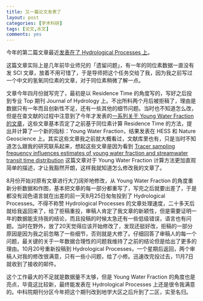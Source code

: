 ```yaml
---
title: 又一篇论文发表了
layout: post
categories: [学术科研]
tags: [论文,水文]
comments: yes
---
```


今年的第二篇文章最近[发表在了 Hydrological Processes 上](http://onlinelibrary.wiley.com/doi/10.1002/hyp.11077/full)。

这篇文章实际上是几年前毕业师兄的「遗留问题」，有一年的同位素数据一直没有发 SCI 文章，放着不用可惜了，于是导师把这个任务交给了我，因为我之前写过一个中文的氢氧同位素的文章，对于同位素稍微了解一点。

文章今年四月份就写完了，最初是以 Residence Time 的角度写的，写好之后投到专业 Top 期刊 Journal of Hydrology 上。不出所料两个月后被拒稿了，理由是数据只有一年而且创新性不足，还有一些其他的细节问题。当时也不知道怎么改，但是在查文献的过程中注意到了今年才发表的[一系列关于 Young Water Fraction 的文章](http://songchunlin.net/en/2016/03/Young-Water-Fractions-of-Global-Rivers/)，这些文章基本否定了之前基于同位素计算  Residence Time 的方法，提出并计算了一个新的指标：Young Water Fraction，结果发表在 HESS 和 Nature Geoscience 上。其实这些文章我之前就大概看过，文献库里也有，只是当时不知道怎么跟我的研究联系起来，想起这些文章是因为看到 [Tracer sampling frequency influences estimates of young water fraction and streamwater transit time distribution](http://www.sciencedirect.com/science/article/pii/S0022169416304863) 这篇文章对于 Young Water Fraction 计算方法更加直观简单的描述，才让我豁然开朗，这样我就知道怎么修改我的文章了。

8月份开始对原有文章进行大刀阔斧地修改，从 Young Water Fraction 的角度重新分析数据和作图，基本把文章的每一部分都重写了，写完之后就要出差了，于是都没有润色语言就在出差的前一天8月25日匆匆投到了 Hydrological Processes。不得不称赞 Hydrological Processes 的文章处理速度，二十多天后就给我返回来了，给了拒稿重投，审稿人肯定了我文章的新颖性，但是需要证明一年的数据能支持我的结论，而且投稿的时候太急还有一些低级错误，语言也有问题。当时在野外，放了20天觉得应该开始修改了，发现还挺好改，拒稿的一部分原因是因为我之前忽略了一些细节，否则就是大修了。仔细回答了审稿人的每一个问题，最关键的关于一年数据合理性的问题我维持了之前的结论但是给出了更多的理由。10月20号重新投稿到 Hydrological Processes，一个星期后返回，两个审稿人对我的修改很满意，只有一些小问题，给了小修。迅速改完投过去，11月7日就收到了接收的邮件。

这个工作最大的不足就是数据量不太够，但是 Young Water Fraction 的角度也是亮点，毕竟这比较新，最终能发表在 Hydrological Processes 上还是很令我满意的。中科院期刊分区今年把这个期刊改到地学大区之后升到了二区，实至名归。

